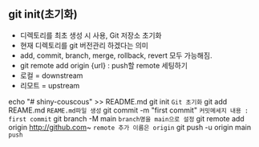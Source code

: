## git init(초기화)
- 디렉토리를 최초 생성 시 사용, Git 저장소 초기화
- 현재 디렉토리를 git 버전관리 하겠다는 의미
- add, commit, branch, merge, rollback, revert 모두 가능해짐.
- git remote add origin {url} : push할 remote 세팅하기
- 로컬 = downstream
- 리모트 = upstream

echo "# shiny-couscous" >> README.md
git init `Git 초기화`
git add REAME.md `REAME.md파일 생성`
git commit -m "first commit" `커밋메세지 내용 : first commit`
git branch -M main `branch명을 main으로 설정`
git remote add origin http://github.com~ `remote 추가 이름은 origin`
git push -u origin main `push`